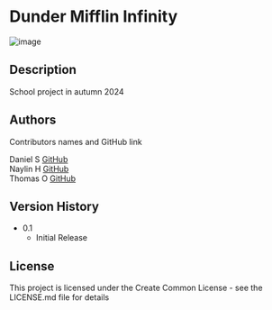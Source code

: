 # Dunder Mifflin Infinity

![image](https://github.com/user-attachments/assets/68243827-cd85-4f96-92c4-fc3929896906)


## Description

School project in autumn 2024

## Authors

Contributors names and GitHub link

Daniel S [GitHub](https://github.com/Daniel12345rs01)<br /> 
Naylin H [GitHub](https://github.com/NaylinHla)<br />
Thomas O [GitHub](https://github.com/Yatokuri/)<br />

## Version History
* 0.1
    * Initial Release


## License

This project is licensed under the Create Common License - see the LICENSE.md file for details

